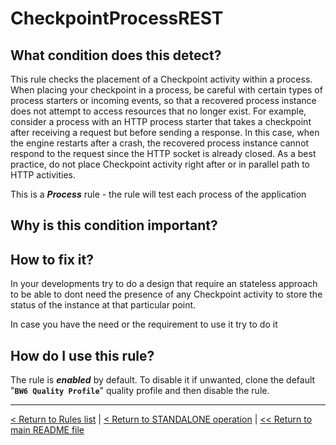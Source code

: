 # CheckpointProcessREST

## What condition does this detect?

This rule checks the placement of a Checkpoint activity within a process. When placing your checkpoint in a process, be careful with certain types of process starters or incoming events, so that a recovered process instance does not attempt to access resources that no longer exist. For example, consider a process with an HTTP process starter that takes a checkpoint after receiving a request but before sending a response. In this case, when the engine restarts after a crash, the recovered process instance cannot respond to the request since the HTTP socket is already closed. As a best practice, do not place Checkpoint activity right after or in parallel path to HTTP activities.

This is a ***Process*** rule - the rule will test each process of the application

## Why is this condition important?



## How to fix it?

In your developments try to do a design that require an stateless approach to be able to dont need the presence of any Checkpoint activity to store the status of the instance at that particular point.

In case you have the need or the requirement to use it try to do it

## How do I use this rule?

The rule is **_enabled_** by default. To disable it if unwanted, clone the default "**`BW6 Quality Profile`**" quality profile and then disable the rule.

---
[< Return to Rules list](./RULES.md) | [< Return to STANDALONE operation](../STANDALONE.md) | [<< Return to main README file](../../README.md)
